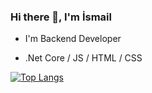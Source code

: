 ### Hi there 👋, I'm İsmail
- I'm Backend Developer

- .Net Core / JS / HTML / CSS

[![Top Langs](https://github-readme-stats.vercel.app/api/top-langs/?username=ismailtemel)](https://github.com/anuraghazra/github-readme-stats)









